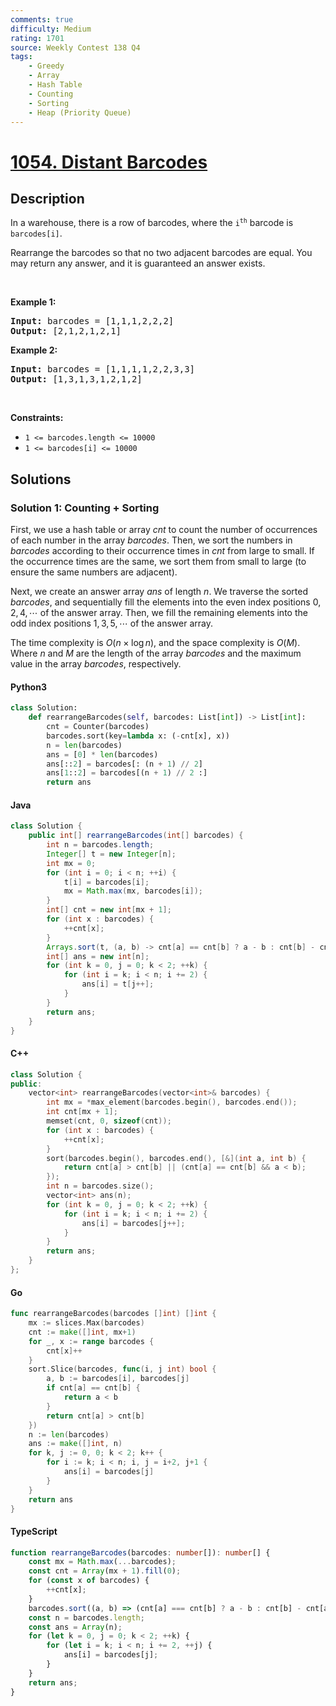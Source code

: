 ```yaml
---
comments: true
difficulty: Medium
rating: 1701
source: Weekly Contest 138 Q4
tags:
    - Greedy
    - Array
    - Hash Table
    - Counting
    - Sorting
    - Heap (Priority Queue)
---
```


<!-- problem:start -->

# [1054. Distant Barcodes](https://leetcode.com/problems/distant-barcodes)

## Description

<!-- description:start -->

<p>In a warehouse, there is a row of barcodes, where the <code>i<sup>th</sup></code> barcode is <code>barcodes[i]</code>.</p>

<p>Rearrange the barcodes so that no two adjacent barcodes are equal. You may return any answer, and it is guaranteed an answer exists.</p>

<p>&nbsp;</p>
<p><strong class="example">Example 1:</strong></p>
<pre><strong>Input:</strong> barcodes = [1,1,1,2,2,2]
<strong>Output:</strong> [2,1,2,1,2,1]
</pre><p><strong class="example">Example 2:</strong></p>
<pre><strong>Input:</strong> barcodes = [1,1,1,1,2,2,3,3]
<strong>Output:</strong> [1,3,1,3,1,2,1,2]
</pre>
<p>&nbsp;</p>
<p><strong>Constraints:</strong></p>

<ul>
	<li><code>1 &lt;= barcodes.length &lt;= 10000</code></li>
	<li><code>1 &lt;= barcodes[i] &lt;= 10000</code></li>
</ul>

<!-- description:end -->

## Solutions

<!-- solution:start -->

### Solution 1: Counting + Sorting

First, we use a hash table or array $cnt$ to count the number of occurrences of each number in the array $barcodes$. Then, we sort the numbers in $barcodes$ according to their occurrence times in $cnt$ from large to small. If the occurrence times are the same, we sort them from small to large (to ensure the same numbers are adjacent).

Next, we create an answer array $ans$ of length $n$. We traverse the sorted $barcodes$, and sequentially fill the elements into the even index positions $0, 2, 4, \cdots$ of the answer array. Then, we fill the remaining elements into the odd index positions $1, 3, 5, \cdots$ of the answer array.

The time complexity is $O(n \times \log n)$, and the space complexity is $O(M)$. Where $n$ and $M$ are the length of the array $barcodes$ and the maximum value in the array $barcodes$, respectively.

<!-- tabs:start -->

#### Python3

```python
class Solution:
    def rearrangeBarcodes(self, barcodes: List[int]) -> List[int]:
        cnt = Counter(barcodes)
        barcodes.sort(key=lambda x: (-cnt[x], x))
        n = len(barcodes)
        ans = [0] * len(barcodes)
        ans[::2] = barcodes[: (n + 1) // 2]
        ans[1::2] = barcodes[(n + 1) // 2 :]
        return ans
```

#### Java

```java
class Solution {
    public int[] rearrangeBarcodes(int[] barcodes) {
        int n = barcodes.length;
        Integer[] t = new Integer[n];
        int mx = 0;
        for (int i = 0; i < n; ++i) {
            t[i] = barcodes[i];
            mx = Math.max(mx, barcodes[i]);
        }
        int[] cnt = new int[mx + 1];
        for (int x : barcodes) {
            ++cnt[x];
        }
        Arrays.sort(t, (a, b) -> cnt[a] == cnt[b] ? a - b : cnt[b] - cnt[a]);
        int[] ans = new int[n];
        for (int k = 0, j = 0; k < 2; ++k) {
            for (int i = k; i < n; i += 2) {
                ans[i] = t[j++];
            }
        }
        return ans;
    }
}
```

#### C++

```cpp
class Solution {
public:
    vector<int> rearrangeBarcodes(vector<int>& barcodes) {
        int mx = *max_element(barcodes.begin(), barcodes.end());
        int cnt[mx + 1];
        memset(cnt, 0, sizeof(cnt));
        for (int x : barcodes) {
            ++cnt[x];
        }
        sort(barcodes.begin(), barcodes.end(), [&](int a, int b) {
            return cnt[a] > cnt[b] || (cnt[a] == cnt[b] && a < b);
        });
        int n = barcodes.size();
        vector<int> ans(n);
        for (int k = 0, j = 0; k < 2; ++k) {
            for (int i = k; i < n; i += 2) {
                ans[i] = barcodes[j++];
            }
        }
        return ans;
    }
};
```

#### Go

```go
func rearrangeBarcodes(barcodes []int) []int {
	mx := slices.Max(barcodes)
	cnt := make([]int, mx+1)
	for _, x := range barcodes {
		cnt[x]++
	}
	sort.Slice(barcodes, func(i, j int) bool {
		a, b := barcodes[i], barcodes[j]
		if cnt[a] == cnt[b] {
			return a < b
		}
		return cnt[a] > cnt[b]
	})
	n := len(barcodes)
	ans := make([]int, n)
	for k, j := 0, 0; k < 2; k++ {
		for i := k; i < n; i, j = i+2, j+1 {
			ans[i] = barcodes[j]
		}
	}
	return ans
}
```

#### TypeScript

```ts
function rearrangeBarcodes(barcodes: number[]): number[] {
    const mx = Math.max(...barcodes);
    const cnt = Array(mx + 1).fill(0);
    for (const x of barcodes) {
        ++cnt[x];
    }
    barcodes.sort((a, b) => (cnt[a] === cnt[b] ? a - b : cnt[b] - cnt[a]));
    const n = barcodes.length;
    const ans = Array(n);
    for (let k = 0, j = 0; k < 2; ++k) {
        for (let i = k; i < n; i += 2, ++j) {
            ans[i] = barcodes[j];
        }
    }
    return ans;
}
```

<!-- tabs:end -->

<!-- solution:end -->

<!-- problem:end -->
